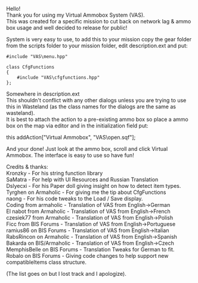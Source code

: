 Hello!  
Thank you for using my Virtual Ammobox System (VAS).  
This was created for a specific mission to cut back on network lag & ammo box usage and well decided to release for public!  
  
System is very easy to use, to add this to your mission copy the gear folder from the scripts folder to your mission folder, edit description.ext and put:  
  
```
#include "VAS\menu.hpp"  
  
class CfgFunctions  
{  
	#include "VAS\cfgfunctions.hpp"  
};
```
  
Somewhere in description.ext  
This shouldn't conflict with any other dialogs unless you are trying to use this in Wasteland (as the class names for the dialogs are the same as wasteland).  
It is best to attach the action to a pre-existing ammo box so place a ammo box on the map via editor and in the initialization field put:  
  
this addAction["<t color='#ff1111'>Virtual Ammobox</t>", "VAS\open.sqf"];  
  
And your done! Just look at the ammo box, scroll and click Virtual Ammobox. The interface is easy to use so have fun!  
  
  
Credits & thanks:  
Kronzky - For his string function library  
SaMatra - For help with UI Resources and Russian Translation  
Dslyecxi - For his Paper doll giving insight on how to detect item types.  
Tyrghen on Armaholic - For giving me the tip about CfgFunctions  
naong - For his code tweaks to the Load / Save display.  
Coding from armaholic - Translation of VAS from English->German  
El nabot from Armaholic - Translation of VAS from English->French  
czesiek77 from Armaholic - Translation of VAS from English->Polish  
Ficc from BIS Forums - Translation of VAS from English->Portuguese  
ramius86 on BIS Forums - Translation of VAS from English->Italian  
RabsRincon on Armaholic - Translation of VAS from English->Spanish  
Bakarda on BIS/Armaholic - Translation of VAS from English->Czech  
MemphisBelle on BIS Forums - Translation Tweaks for German to fit.  
Robalo on BIS Forums - Giving code changes to help support new compatibleItems class structure.  
  
(The list goes on but I lost track and I apologize).  
